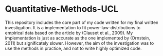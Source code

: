 # Quantitative-Methods-UCL

This repository includes the core part of my code written for my final written investigation. It is a implementation to fit power-law-distributions to empirical data based on the article by (Clauset et al., 2009). My implementation is just as accurate as the one implemented by (Ornstein, 2011) but significately slower. However, the aim of the investigation was to use the methods in practice, and not to write highly optimized code. 
